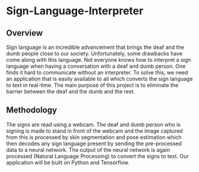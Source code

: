 
# Sign-Language-Interpreter
## Overview
Sign language is an incredible advancement that brings the deaf and the dumb people close to our society. Unfortunately, some drawbacks have come along with this language. Not everyone knows how to interpret a sign language when having a conversation with a deaf and dumb person. One finds it hard to communicate without an interpreter. To solve this, we need an application that is easily available to all which converts the sign language to text in real-time. The main purpose of this project is to eliminate the barrier between the deaf and the dumb and the rest.
## Methodology
The signs are read using a webcam. The deaf and dumb person who is signing is made to stand in front of the webcam and the image captured from this is processed by skin segmentation and pose estimation which then decodes any sign language present by sending the pre-processed data to a neural network. The output of the neural network is again processed (Natural Language Processing) to convert the signs to text.
Our application will be built on Python and Tensorflow.
